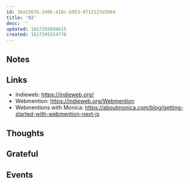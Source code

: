 ```yaml
---
id: 16a53676-2d6b-418c-b953-0712127e5b6d
title: '02'
desc: ''
updated: 1617393094615
created: 1617345554778
---
```


## Notes

## Links

- Indieweb: https://indieweb.org/
- Webmention: https://indieweb.org/Webmention
- Webmentions with Monica:
  https://aboutmonica.com/blog/getting-started-with-webmention-next-js

## Thoughts

## Grateful

## Events
